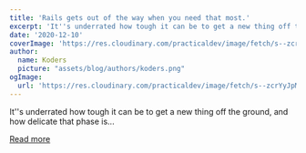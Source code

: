 ```yaml
---
title: 'Rails gets out of the way when you need that most.'
excerpt: 'It''s underrated how tough it can be to get a new thing off the ground, and how delicate that phase is...'
date: '2020-12-10'
coverImage: 'https://res.cloudinary.com/practicaldev/image/fetch/s--zcrYyJpM--/c_imagga_scale,f_auto,fl_progressive,h_420,q_auto,w_1000/https://dev-to-uploads.s3.amazonaws.com/i/7j9qtkplrriwj9uzeeln.png'
author:
  name: Koders
  picture: "assets/blog/authors/koders.png"
ogImage:
  url: 'https://res.cloudinary.com/practicaldev/image/fetch/s--zcrYyJpM--/c_imagga_scale,f_auto,fl_progressive,h_420,q_auto,w_1000/https://dev-to-uploads.s3.amazonaws.com/i/7j9qtkplrriwj9uzeeln.png'
---
```


It''s underrated how tough it can be to get a new thing off the ground, and how delicate that phase is...

[Read more](https://dev.to/ben/rails-gets-out-of-the-way-when-you-need-that-most-b67)

